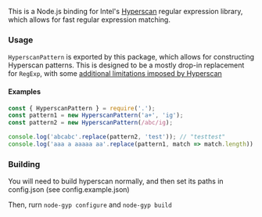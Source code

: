 This is a Node.js binding for Intel's [Hyperscan](https://github.com/intel/hyperscan) regular expression library,
which allows for fast regular expression matching.

### Usage
`HyperscanPattern` is exported by this package, which allows for constructing Hyperscan patterns.
This is designed to be a mostly drop-in replacement for `RegExp`, with some [additional limitations imposed by Hyperscan](https://intel.github.io/hyperscan/dev-reference/compilation.html#pattern-support)

#### Examples
```js
const { HyperscanPattern } = require('.');
const pattern1 = new HyperscanPattern('a+', 'ig');
const pattern2 = new HyperscanPattern(/abc/ig);

console.log('abcabc'.replace(pattern2, 'test')); // "testtest"
console.log('aaa a aaaaa aa'.replace(pattern1, match => match.length)) // "3 1 5 2"
```


### Building
You will need to build hyperscan normally, and then set its paths in config.json (see config.example.json)

Then, rurn `node-gyp configure` and `node-gyp build`



